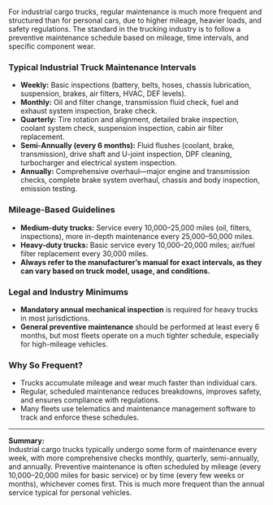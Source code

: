 For industrial cargo trucks, regular maintenance is much more frequent and structured than for personal cars, due to higher mileage, heavier loads, and safety regulations. The standard in the trucking industry is to follow a preventive maintenance schedule based on mileage, time intervals, and specific component wear.

### Typical Industrial Truck Maintenance Intervals

- **Weekly:** Basic inspections (battery, belts, hoses, chassis lubrication, suspension, brakes, air filters, HVAC, DEF levels).
- **Monthly:** Oil and filter change, transmission fluid check, fuel and exhaust system inspection, brake check.
- **Quarterly:** Tire rotation and alignment, detailed brake inspection, coolant system check, suspension inspection, cabin air filter replacement.
- **Semi-Annually (every 6 months):** Fluid flushes (coolant, brake, transmission), drive shaft and U-joint inspection, DPF cleaning, turbocharger and electrical system inspection.
- **Annually:** Comprehensive overhaul—major engine and transmission checks, complete brake system overhaul, chassis and body inspection, emission testing.

### Mileage-Based Guidelines

- **Medium-duty trucks:** Service every 10,000–25,000 miles (oil, filters, inspections), more in-depth maintenance every 25,000–50,000 miles.
- **Heavy-duty trucks:** Basic service every 10,000–20,000 miles; air/fuel filter replacement every 30,000 miles.
- **Always refer to the manufacturer’s manual for exact intervals, as they can vary based on truck model, usage, and conditions.**

### Legal and Industry Minimums

- **Mandatory annual mechanical inspection** is required for heavy trucks in most jurisdictions.
- **General preventive maintenance** should be performed at least every 6 months, but most fleets operate on a much tighter schedule, especially for high-mileage vehicles.

### Why So Frequent?

- Trucks accumulate mileage and wear much faster than individual cars.
- Regular, scheduled maintenance reduces breakdowns, improves safety, and ensures compliance with regulations.
- Many fleets use telematics and maintenance management software to track and enforce these schedules.

---

**Summary:**  
Industrial cargo trucks typically undergo some form of maintenance every week, with more comprehensive checks monthly, quarterly, semi-annually, and annually. Preventive maintenance is often scheduled by mileage (every 10,000–20,000 miles for basic service) or by time (every few weeks or months), whichever comes first. This is much more frequent than the annual service typical for personal vehicles.
